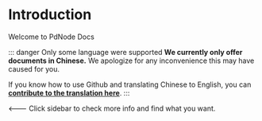 # Introduction

Welcome to PdNode Docs

::: danger Only some language were supported
**We currently only offer documents in Chinese.** We apologize for any inconvenience this may have caused for you.

If you know how to use Github and translating Chinese to English, you can [**contribute to the translation here**](/internationalization).
:::

<--- Click sidebar to check more info and find what you want.
